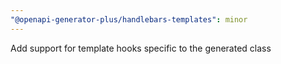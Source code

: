 ```yaml
---
"@openapi-generator-plus/handlebars-templates": minor
---
```


Add support for template hooks specific to the generated class
